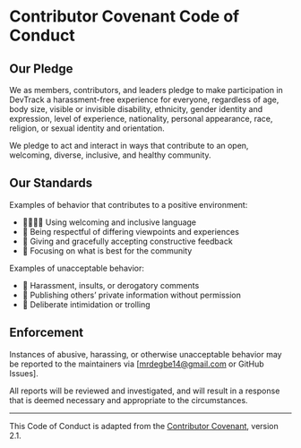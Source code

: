 # Contributor Covenant Code of Conduct

## Our Pledge

We as members, contributors, and leaders pledge to make participation in DevTrack a harassment-free experience for everyone, regardless of age, body size, visible or invisible disability, ethnicity, gender identity and expression, level of experience, nationality, personal appearance, race, religion, or sexual identity and orientation.

We pledge to act and interact in ways that contribute to an open, welcoming, diverse, inclusive, and healthy community.

## Our Standards

Examples of behavior that contributes to a positive environment:
- 🫱🏽‍🫲🏼 Using welcoming and inclusive language
- 🧠 Being respectful of differing viewpoints and experiences
- 💬 Giving and gracefully accepting constructive feedback
- 🎯 Focusing on what is best for the community

Examples of unacceptable behavior:
- 🚫 Harassment, insults, or derogatory comments
- 🚫 Publishing others’ private information without permission
- 🚫 Deliberate intimidation or trolling

## Enforcement

Instances of abusive, harassing, or otherwise unacceptable behavior may be reported to the maintainers via [mrdegbe14@gmail.com or GitHub Issues].

All reports will be reviewed and investigated, and will result in a response that is deemed necessary and appropriate to the circumstances.

---

This Code of Conduct is adapted from the [Contributor Covenant](https://www.contributor-covenant.org/), version 2.1.
